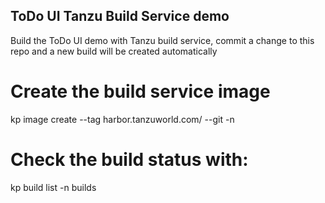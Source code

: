 ## ToDo UI Tanzu Build Service demo

Build the ToDo UI demo with Tanzu build service, commit a change to this repo and a new build will be created automatically

# Create the build service image

kp image create <name> --tag harbor.tanzuworld.com/<project> --git <git repo> -n <namespace>

# Check the build status with:

kp build list -n builds <name>



